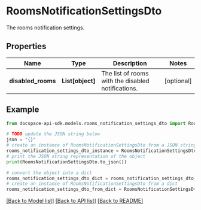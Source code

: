 # RoomsNotificationSettingsDto
The rooms notification settings.

## Properties

Name | Type | Description | Notes
------------ | ------------- | ------------- | -------------
**disabled_rooms** | **List[object]** | The list of rooms with the disabled notifications. | [optional] 

## Example

```python
from docspace-api-sdk.models.rooms_notification_settings_dto import RoomsNotificationSettingsDto

# TODO update the JSON string below
json = "{}"
# create an instance of RoomsNotificationSettingsDto from a JSON string
rooms_notification_settings_dto_instance = RoomsNotificationSettingsDto.from_json(json)
# print the JSON string representation of the object
print(RoomsNotificationSettingsDto.to_json())

# convert the object into a dict
rooms_notification_settings_dto_dict = rooms_notification_settings_dto_instance.to_dict()
# create an instance of RoomsNotificationSettingsDto from a dict
rooms_notification_settings_dto_from_dict = RoomsNotificationSettingsDto.from_dict(rooms_notification_settings_dto_dict)
```
[[Back to Model list]](../README.md#documentation-for-models) [[Back to API list]](../README.md#documentation-for-api-endpoints) [[Back to README]](../README.md)


